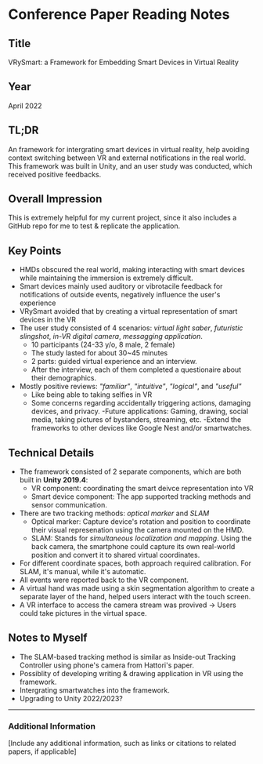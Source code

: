 # Conference Paper Reading Notes

## Title
VRySmart: a Framework for Embedding Smart Devices in Virtual Reality

## Year
April 2022

## TL;DR
An framework for intergrating smart devices in virtual reality, help avoiding context switching between VR and external notifications in the real world. This framework was built in Unity, and an user study was conducted, which received positive feedbacks.

## Overall Impression
This is extremely helpful for my current project, since it also includes a GitHub repo for me to test & replicate the application.

## Key Points
- HMDs obscured the real world, making interacting with smart devices while maintaining the immersion is extremely difficult.
- Smart devices mainly used auditory or vibrotacile feedback for notifications of outside events, negatively influence the user's experience
- VRySmart avoided that by creating a virtual representation of smart devices in the VR
- The user study consisted of 4 scenarios: *virtual light saber*, *futuristic slingshot*, *in-VR digital camera*, *messagging application*.
  * 10 participants (24-33 y/o, 8 male, 2 female)
  * The study lasted for about 30~45 minutes
  * 2 parts: guided virtual experience and an interview.
  * After the interview, each of them completed a questionaire about their demographics.
- Mostly positive reviews: *"familiar"*, *"intuitive"*, *"logical"*, and *"useful"*
  * Like being able to taking selfies in VR
  * Some concerns regarding accidentally triggering actions, damaging devices, and privacy.
-Future applications: Gaming, drawing, social media, taking pictures of bystanders, streaming, etc.
-Extend the frameworks to other devices like Google Nest and/or smartwatches.

## Technical Details
- The framework consisted of 2 separate components, which are both built in **Unity 2019.4**: 
  * VR component: coordinating the smart deivce representation into VR
  * Smart device component: The app supported tracking methods and sensor communication.
- There are two tracking methods: *optical marker* and *SLAM*
  * Optical marker: Capture device's rotation and position to coordinate their visual represenation using the camera mounted on the HMD.
  * SLAM: Stands for *simultaneous localization and mapping*. Using the back camera, the smartphone could capture its own real-world position and convert it to shared virtual coordinates.
- For different coordinate spaces, both approach required calibration. For SLAM, it's manual, while it's automatic.
- All events were reported back to the VR component.
- A virtual hand was made using a skin segmentation algorithm to create a separate layer of the hand, helped users interact with the touch screen.
- A VR interface to access the camera stream was provived -> Users could take pictures in the virtual space.

## Notes to Myself
- The SLAM-based tracking method is similar as Inside-out Tracking Controller using phone's camera from Hattori's paper.
- Possiblity of developing writing & drawing application in VR using the framework.
- Intergrating smartwatches into the framework.
- Upgrading to Unity 2022/2023?

---

### Additional Information
[Include any additional information, such as links or citations to related papers, if applicable]

